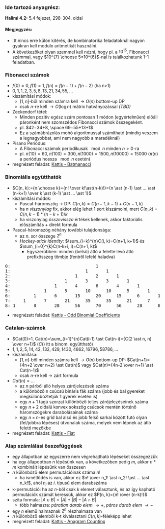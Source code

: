 ### Ide tartozó anyagrész:

**Halimi 4.2:** 5.4 fejezet, 298-304. oldal<br>

#### Megjegyzés:

- Itt nincs erre külön kitérés, de kombinatorika feladatoknál nagyon gyakran kell modulo aritmetikát használni.
- A következőket olyan szemmel kell nézni, hogy pl. a $10^{15}$. Fibonacci számmal, vagy $10^{7} \choose 5*10^{6}$-nal is találkozhatunk 1-1 feladatban.

### Fibonacci számok

- $f(0)=0, f(1)=1, f(n)=f(n-1)+f(n-2)$ (ha n>1)
- $0, 1, 1, 2, 3, 5, 8, 13, 21, 34, 55, ...$
- kiszámítási módok:
    - $[1, n]$-ből minden számra kell $\rightarrow O(n)$ bottom-up DP
    - csak $n$-re kell $\rightarrow O(\log{n})$ mátrix hatványozással *(TBD)*
- Zeckendorf tétel:
    - Minden pozitív egész szám pontosan 1 módon (egyértelműen) előáll páronként nem szomszédos Fibonacci számok összegeként.
    - pl. $42=34+8, \space 69=55+13+1$
    - Ez a számábrázolás mohó algoritmussal számítható (mindig veszem a legnagyobbat, ami nem nagyobb a maradéknál)
- Pisano Periódus:
    - A Fibonacci számok periodikusak $\mod n$ minden $n>0$-ra
    - pl. $\pi(10)=60, \pi(100)=300, \pi(1000)=1500, \pi(10000)=15000$ ($\pi(n)$ a periódus hossza $\mod n$ esetén)
- megnézett feladat:
[Kattis - Batmanacci](https://open.kattis.com/problems/batmanacci)

### Binomiális együtthatók

- $C(n, k):={n \choose k}={n! \over k!\ast(n-k)!}={n \ast (n-1) \ast ... \ast (n-k+1) \over k \ast (k-1) \ast ... \ast 1}$
- kiszámítási módok:
    - Pascal-háromszög $\rightarrow$ DP: $C(n, k)=C(n-1, k-1)+C(n-1, k)$
    - ha $n$ *viszonylag* fix, akkor elég lehet 1 sort kiszámolni, mert $C(n, k)=C(n, k-1) \ast (n-k+1)/k$
    - ha viszonylag *összevissza* értékek kellenek, akkor faktoriális előszámítás + direkt formula
- Pascal-háromszög néhány további tulajdonsága:
    - az $n$. sor összege $2^{n}$
    - *Hockey-stick identity*: $\sum_{i=k}^{n}C(i, k)=C(n+1, k+1)$ és $\sum_{i=0}^{k}C(n-k+i, i)=C(n+1, k)$
        - Egyszerűbben: minden (belső) átló a felette lévő átló prefixösszeg tömbje (fentről lefelé haladva)
<pre>
0:                                 1
1:                             1       1
2:                         1       2       1
3:                     1       3       3       1
4:                 1       4       6       4       1
5:             1       5       10      10      5       1
6:         1       6       15      20      15      6       1
7:     1       7       21      35      35      21      7       1
8: 1       8       28      56      70      56      28      8       1
</pre>

- megnézett feladat:
[Kattis - Odd Binomial Coefficients](https://open.kattis.com/problems/oddbinom)

### Catalan-számok

- $Cat(0)=1, Cat(n)=\sum_{i=1}^{n}Cat(i-1) \ast Cat(n-i)={C(2 \ast n, n) \over n+1}$ ($C()$ itt a binom. együttható)
- $1, 1, 2, 5, 14, 42, 132, 429, 1430, 4862, 16796, 58786, ...$
- kiszámítása:
    - $[1, n]$-ből minden számra kell $\rightarrow O(n)$ bottom-up DP: $Cat(n+1)={4n+2 \over n+2} \ast Cat(n)$ vagy $Cat(n)={4n-2 \over n+1} \ast Cat(n-1)$
    - csak $n$-re kell $\rightarrow$ zárt formula
- $Cat(n)=...$
    - az $n$ párból álló helyes zárójelezések száma
    - a különböző n csúcsú bináris fák száma (jobb és bal gyereket megkülönböztetjük 1 gyerek esetén is)
    - egy $n+1$ tagú szorzat különböző teljes zárójelezéseinek száma
    - egy $n+2$ oldalú konvex sokszög csúcsok mentén történő háromszögekre darabolásainak száma
    - egy $n \times n$-es grid bal alsó és jobb felső sarkai között futó olyan (fel/jobbra lépéses) útvonalak száma, melyek nem lépnek az átló feletti mezőkbe
- megnézett feladat:
[Kattis - Fiat](https://open.kattis.com/problems/fiat)

### Alap számlálási összefüggések

- egy állapotban az egyszerre nem végrehajtható lépéseket összegezzük
- ha egy állapoptban $n$ lépésünk van, a következőben pedig $m$, akkor $n*m$ kombinált lépésünk van összesen
- $n$ különböző elem permutációinak száma $n!$
    - ha ismétlődés is van, akkor ez $n! \over n_1! \ast n_2! \ast ... \ast n_k!$, ahol $n_i$ az $i$. típusú elem darabszáma
- k-permutáció: ha az $n$-ből csak $k$ elemet választunk, és az így kapható permutációk számát keressük, akkor ez $P(n, k)={n! \over (n-k)!}$
- szita formula: $|A \cup B|=|A|+|B|-|A \cap B|$
    - több halmazra: *páratlan darab elem* $\rightarrow +$, *páros darab elem* $\rightarrow -$
- egy $n$ elemű halmaznak $2^{n}$ részhalmaza van
- $n$ különböző elemből $k$-t kiválasztani $C(n, k)$-féleképp lehet
- megnézett feladat:
[Kattis - Anagram Counting](https://open.kattis.com/problems/anagramcounting)

